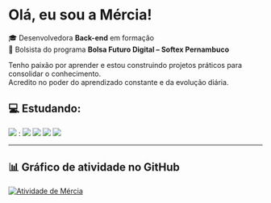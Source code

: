 
<h1 align="inline-block"> Olá, eu sou a Mércia!   </h1>


🎓 Desenvolvedora **Back-end** em formação  
🚀 Bolsista do programa **Bolsa Futuro Digital – Softex Pernambuco**  

Tenho paixão por aprender e estou construindo projetos práticos para consolidar o conhecimento.  
Acredito no poder do aprendizado constante e da evolução diária.

## 💻 Estudando:

 <p align="inline-blockr">
   <p align="inline-blockr">
  <img src="https://img.shields.io/badge/Back--end%20Developer%20in%20Training-blue" /> :
   <img src="https://img.shields.io/badge/JavaScript-%23F7DF1E.svg?&style=flat&logo=javascript&logoColor=black" />
  <img src="https://img.shields.io/badge/Node.js-339933?style=flat&logo=nodedotjs&logoColor=white" />
  <img src="https://img.shields.io/badge/Git-F05032?style=flat&logo=git&logoColor=white" />
  <img src="https://img.shields.io/badge/GitHub-181717?style=flat&logo=github&logoColor=white" />
</p>

---



## 📊 Gráfico de atividade no GitHub

[![Atividade de Mércia](https://github-readme-activity-graph.vercel.app/graph?username=MerciaMartins&theme=merko&hide_border=true&area=true&point=80ffdb&line=57f287&color=f8f8f2&bg_color=0d1117)](https://github.com/MerciaMartins)






